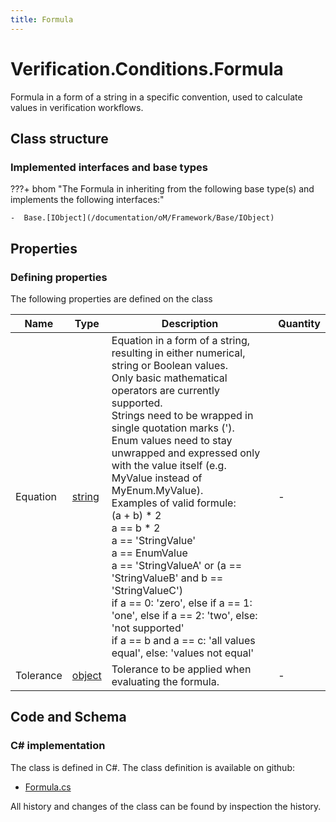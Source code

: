 ```yaml
---
title: Formula
---
```


# Verification.Conditions.Formula

Formula in a form of a string in a specific convention, used to calculate values in verification workflows.

## Class structure

### Implemented interfaces and base types

???+ bhom "The Formula in inheriting from the following base type(s) and implements the following interfaces:"

    -  Base.[IObject](/documentation/oM/Framework/Base/IObject)


## Properties



### Defining properties

The following properties are defined on the class

| Name             | Type             | Description      | Quantity         |
|------------------|------------------|------------------|------------------|
| Equation | [string](https://learn.microsoft.com/en-us/dotnet/api/System.String?view=netstandard-2.0) | Equation in a form of a string, resulting in either numerical, string or Boolean values.<br>Only basic mathematical operators are currently supported.<br>Strings need to be wrapped in single quotation marks (').<br>Enum values need to stay unwrapped and expressed only with the value itself (e.g. MyValue instead of MyEnum.MyValue).<br>Examples of valid formule:<br>(a + b) * 2<br>a == b * 2<br>a == 'StringValue'<br>a == EnumValue<br>a == 'StringValueA' or (a == 'StringValueB' and b == 'StringValueC')<br>if a == 0: 'zero', else if a == 1: 'one', else if a == 2: 'two', else: 'not supported'<br>if a == b and a == c: 'all values equal', else: 'values not equal' | - |
| Tolerance | [object](https://learn.microsoft.com/en-us/dotnet/api/System.Object?view=netstandard-2.0) | Tolerance to be applied when evaluating the formula. | - |


## Code and Schema

### C# implementation

The class is defined in C#. The class definition is available on github:

- [Formula.cs](https://github.com/BHoM/BHoM/blob/develop/Verification_oM/Conditions\Formula.cs)

All history and changes of the class can be found by inspection the history.
